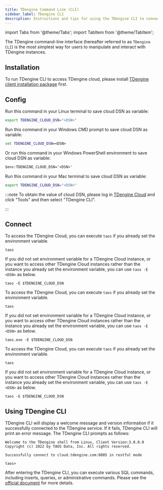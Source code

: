 ```yaml
---
title: TDengine Command Line (CLI)
sidebar_label: TDengine CLI
description: Instructions and tips for using the TDengine CLI to connect TDengine Cloud
---
```


<!-- exclude -->
import Tabs from '@theme/Tabs';
import TabItem from '@theme/TabItem';

<!-- exclude-end -->

The TDengine command-line interface (hereafter referred to as `TDengine CLI`) is the most simplest way for users to manipulate and interact with TDengine instances.

## Installation

To run TDengine CLI to access TDengine cloud, please install [TDengine client installation package](https://tdengine.com/assets-download/cloud/TDengine-client-3.0.1.1202209201802-Linux-x64.tar.gz) first.

## Config

<Tabs defaultValue="linux" groupId="sys">
<TabItem value="linux" label="Config on Linux">

Run this command in your Linux terminal to save cloud DSN as variable:

```bash
export TDENGINE_CLOUD_DSN="<DSN>"
```

</TabItem>
<TabItem value="windows" label="Config on Windows (experimental)" groupId="sys">

Run this command in your Windows CMD prompt to save cloud DSN as variable:

```cmd
set TDENGINE_CLOUD_DSN=<DSN>
```

Or run this command in your Windows PowerShell environment to save cloud DSN as variable:

```cmd
$env:TDENGINE_CLOUD_DSN='<DSN>'
```

</TabItem>
<TabItem value="mac" label="Config on Mac (experimental)" groupId="sys">

Run this command in your Mac terminal to save cloud DSN as variable:

```bash
export TDENGINE_CLOUD_DSN="<DSN>"
```

</TabItem>
</Tabs>

<!-- exclude -->
:::note
To obtain the value of cloud DSN, please log in [TDengine Cloud](https://cloud.tdengine.com) and click "Tools" and then select "TDengine CLI".

:::
<!-- exclude-end -->



## Connect 

<Tabs defaultValue="linux" groupId="sys">
<TabItem value="linux" label="Connect on Linux">

To access the TDengine Cloud, you can execute `taos` if you already set the environment variable.

```
taos
```

If you did not set environment variable for a TDengine Cloud instance, or you want to access other TDengine Cloud instances rather than the instance you already set the environment variable, you can use `taos -E <DSN>` as below.

```
taos -E $TDENGINE_CLOUD_DSN
```

</TabItem>
<TabItem value="windows" label="Connect on Windows (coming soon)">

To access the TDengine Cloud, you can execute `taos` if you already set the environment variable.

```
taos
```

If you did not set environment variable for a TDengine Cloud instance, or you want to access other TDengine Cloud instances rather than the instance you already set the environment variable, you can use `taos -E <DSN>` as below.

```
taos.exe -E $TDENGINE_CLOUD_DSN
```

</TabItem>
<TabItem value="mac" label="Connect on Mac (coming soon)">

To access the TDengine Cloud, you can execute `taos` if you already set the environment variable.

```
taos
```

If you did not set environment variable for a TDengine Cloud instance, or you want to access other TDengine Cloud instances rather than the instance you already set the environment variable, you can use `taos -E <DSN>` as below.

```
taos -E $TDENGINE_CLOUD_DSN
```

</TabItem>
</Tabs>

## Using TDengine CLI

TDengine CLI will display a welcome message and version information if it successfully connected to the TDengine service. If it fails, TDengine CLI will print an error message. The TDengine CLI prompts as follows:

```
Welcome to the TDengine shell from Linux, Client Version:3.0.0.0
Copyright (c) 2022 by TAOS Data, Inc. All rights reserved.

Successfully connect to cloud.tdengine.com:8085 in restful mode

taos>
```

After entering the TDengine CLI, you can execute various SQL commands, including inserts, queries, or administrative commands. Please see the [official document](https://docs.tdengine.com/reference/taos-shell#execute-sql-script-file) for more details.

